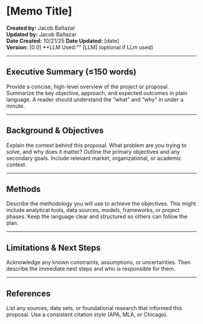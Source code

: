 # [Memo Title]

**Created by:** Jacob Baltazar  
**Updated by:** Jacob Baltazar  
**Date Created:** 10/21/25
**Date Updated:** [date]  
**Version:** [0.0]
**LLM Used:"" [LLM] (optional if LLm used)

---

## Executive Summary (≤150 words)
Provide a concise, high-level overview of the project or proposal. Summarize the key objective, approach, and expected outcomes in plain language. A reader should understand the “what” and “why” in under a minute.

---

## Background & Objectives
Explain the context behind this proposal. What problem are you trying to solve, and why does it matter? Outline the primary objectives and any secondary goals. Include relevant market, organizational, or academic context.

---

## Methods
Describe the methodology you will use to achieve the objectives. This might include analytical tools, data sources, models, frameworks, or project phases. Keep the language clear and structured so others can follow the plan.

---

## Limitations & Next Steps
Acknowledge any known constraints, assumptions, or uncertainties. Then describe the immediate next steps and who is responsible for them.

---

## References
List any sources, data sets, or foundational research that informed this proposal. Use a consistent citation style (APA, MLA, or Chicago).
